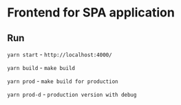 # Frontend for SPA application

## Run

`yarn start` - `http://localhost:4000/`

`yarn build` - `make build`

`yarn prod` - `make build for production`

`yarn prod-d` - `production version with debug`
